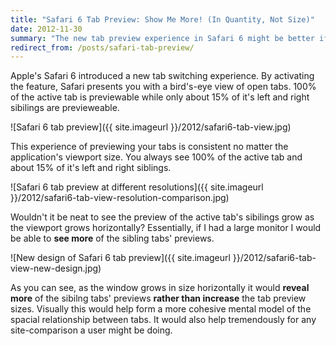 ```yaml
---
title: "Safari 6 Tab Preview: Show Me More! (In Quantity, Not Size)"
date: 2012-11-30
summary: "The new tab preview experience in Safari 6 might be better if it *revealed more* of the tab previews as it grows horizontally rather than increasing the size of the tab previews."
redirect_from: /posts/safari-tab-preview/
---
```



Apple's Safari 6 introduced a new tab switching experience. By activating the feature, Safari presents you with a bird's-eye view of open tabs. 100% of the active tab is previewable while only about 15% of it's left and right sibilings are previeweable.

![Safari 6 tab preview]({{ site.imageurl }}/2012/safari6-tab-view.jpg)

This experience of previewing your tabs is consistent no matter the application's viewport size. You always see 100% of the active tab and about 15% of it's left and right siblings.

![Safari 6 tab preview at different resolutions]({{ site.imageurl }}/2012/safari6-tab-view-resolution-comparison.jpg)

Wouldn't it be neat to see the preview of the active tab's sibilings grow as the viewport grows horizontally? Essentially, if I had a large monitor I would be able to **see more** of the sibling tabs' previews.

![New design of Safari 6 tab preview]({{ site.imageurl }}/2012/safari6-tab-view-new-design.jpg)

As you can see, as the window grows in size horizontally it would **reveal more** of the sibilng tabs' previews **rather than increase** the tab preview sizes. Visually this would help form a more cohesive mental model of the spacial relationship between tabs. It would also help tremendously for any site-comparison a user might be doing.